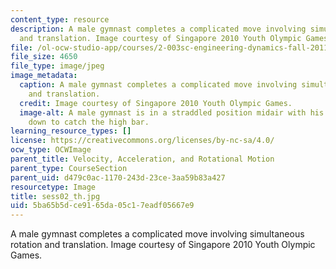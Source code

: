 ```yaml
---
content_type: resource
description: A male gymnast completes a complicated move involving simultaneous rotation
  and translation. Image courtesy of Singapore 2010 Youth Olympic Games.
file: /ol-ocw-studio-app/courses/2-003sc-engineering-dynamics-fall-2011/5ba65b5dce9165da05c17eadf05667e9_sess02_th.jpg
file_size: 4650
file_type: image/jpeg
image_metadata:
  caption: A male gymnast completes a complicated move involving simultaneous rotation
    and translation.
  credit: Image courtesy of Singapore 2010 Youth Olympic Games.
  image-alt: A male gymnast is in a straddled position midair with his hands reaching
    down to catch the high bar.
learning_resource_types: []
license: https://creativecommons.org/licenses/by-nc-sa/4.0/
ocw_type: OCWImage
parent_title: Velocity, Acceleration, and Rotational Motion
parent_type: CourseSection
parent_uid: d479c0ac-1170-243d-23ce-3aa59b83a427
resourcetype: Image
title: sess02_th.jpg
uid: 5ba65b5d-ce91-65da-05c1-7eadf05667e9
---
```

A male gymnast completes a complicated move involving simultaneous rotation and translation. Image courtesy of Singapore 2010 Youth Olympic Games.